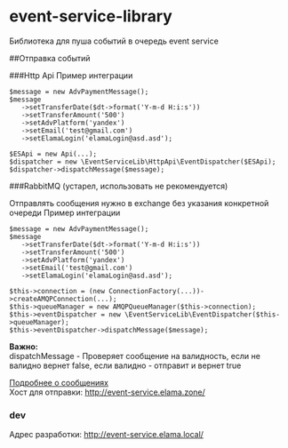 # event-service-library
Библиотека для пуша событий в очередь event service

##Отправка событий

###Http Api
Пример интеграции
```
$message = new AdvPaymentMessage();
$message  
   ->setTransferDate($dt->format('Y-m-d H:i:s'))  
   ->setTransferAmount('500')  
   ->setAdvPlatform('yandex')  
   ->setEmail('test@gmail.com')  
   ->setElamaLogin('elamaLogin@asd.asd');  

$ESApi = new Api(...);
$dispatcher = new \EventServiceLib\HttpApi\EventDispatcher($ESApi);
$dispatcher->dispatchMessage($message);
```

###RabbitMQ (устарел, использовать не рекомендуется)

Отправлять сообщения нужно в exchange без указания конкретной очереди
Пример интеграции
```
$message = new AdvPaymentMessage();
$message  
   ->setTransferDate($dt->format('Y-m-d H:i:s'))  
   ->setTransferAmount('500')  
   ->setAdvPlatform('yandex')  
   ->setEmail('test@gmail.com')  
   ->setElamaLogin('elamaLogin@asd.asd');  

$this->connection = (new ConnectionFactory(...))->createAMQPConnection(...);  
$this->queueManager = new AMQPQueueManager($this->connection);  
$this->eventDispatcher = new \EventServiceLib\EventDispatcher($this->queueManager);  
$this->eventDispatcher->dispatchMessage($message);
```

**Важно:**  
dispatchMessage - Проверяет сообщение на валидность, если не валидно вернет false, если валидно - отправит и вернет true   
   
[Подробнее о сообщениях](https://confluence.elama.zone/pages/viewpage.action?pageId=7275195)  
Хост для отправки: http://event-service.elama.zone/

### dev
Адрес разработки: http://event-service.elama.local/